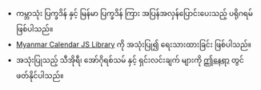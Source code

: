 - ကမ္ဘာသုံး ပြက္ခဒိန် နှင့် မြန်မာ ပြက္ခဒိန် ကြား အပြန်အလှန်ပြောင်းပေးသည့် ပရိုဂရမ် ဖြစ်ပါသည်။</li>
-  [Myanmar Calendar JS Library](https://www.npmjs.com/package/myanmar-calendar)  ကို အသုံးပြု၍ ရေးသားထားခြင်း ဖြစ်ပါသည်။</li>
- အသုံးပြုသည့် သီအိုရီ၊ အော်ဂိုရစ်သမ် နှင့် ရှင်းလင်းချက် များကို [ဤနေရာ](http://cool-emerald.blogspot.com/2013/06/algorithm-program-and-calculation-of.html) တွင် ဖတ်နိုင်ပါသည်။</li>
